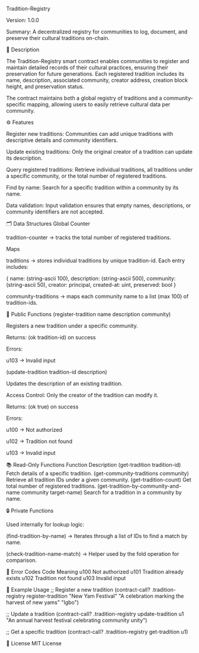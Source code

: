 Tradition-Registry

Version: 1.0.0

Summary: A decentralized registry for communities to log, document, and preserve their cultural traditions on-chain.

📖 Description

The Tradition-Registry smart contract enables communities to register and maintain detailed records of their cultural practices, ensuring their preservation for future generations. Each registered tradition includes its name, description, associated community, creator address, creation block height, and preservation status.

The contract maintains both a global registry of traditions and a community-specific mapping, allowing users to easily retrieve cultural data per community.

⚙️ Features

Register new traditions:
Communities can add unique traditions with descriptive details and community identifiers.

Update existing traditions:
Only the original creator of a tradition can update its description.

Query registered traditions:
Retrieve individual traditions, all traditions under a specific community, or the total number of registered traditions.

Find by name:
Search for a specific tradition within a community by its name.

Data validation:
Input validation ensures that empty names, descriptions, or community identifiers are not accepted.

🗂️ Data Structures
Global Counter

tradition-counter → tracks the total number of registered traditions.

Maps

traditions → stores individual traditions by unique tradition-id.
Each entry includes:

{
  name: (string-ascii 100),
  description: (string-ascii 500),
  community: (string-ascii 50),
  creator: principal,
  created-at: uint,
  preserved: bool
}


community-traditions → maps each community name to a list (max 100) of tradition-ids.

🧩 Public Functions
(register-tradition name description community)

Registers a new tradition under a specific community.

Returns: (ok tradition-id) on success

Errors:

u103 → Invalid input

(update-tradition tradition-id description)

Updates the description of an existing tradition.

Access Control: Only the creator of the tradition can modify it.

Returns: (ok true) on success

Errors:

u100 → Not authorized

u102 → Tradition not found

u103 → Invalid input

📚 Read-Only Functions
Function	Description
(get-tradition tradition-id)	Fetch details of a specific tradition.
(get-community-traditions community)	Retrieve all tradition IDs under a given community.
(get-tradition-count)	Get total number of registered traditions.
(get-tradition-by-community-and-name community target-name)	Search for a tradition in a community by name.

🔒 Private Functions

Used internally for lookup logic:

(find-tradition-by-name) → Iterates through a list of IDs to find a match by name.

(check-tradition-name-match) → Helper used by the fold operation for comparison.

🚨 Error Codes
Code	Meaning
u100	Not authorized
u101	Tradition already exists
u102	Tradition not found
u103	Invalid input

🧠 Example Usage
;; Register a new tradition
(contract-call? .tradition-registry register-tradition "New Yam Festival" "A celebration marking the harvest of new yams" "Igbo")

;; Update a tradition
(contract-call? .tradition-registry update-tradition u1 "An annual harvest festival celebrating community unity")

;; Get a specific tradition
(contract-call? .tradition-registry get-tradition u1)

🧾 License
MIT License